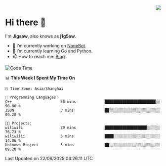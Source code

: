 <a href="#">
  <img align="right" src="https://github-readme-stats.vercel.app/api?username=j1g5awi&count_private=true&show_icons=true&title_color=80070B&text_color=B3B3B3&bg_color=212121&icon_color=80070B" />
</a>

# Hi there 👋

I'm **Jigsaw**, also knows as **j1g5aw**.

- 🔭 I’m currently working on [NoneBot](https://github.com/nonebot).
- 🌱 I’m currently learning Go and Python.
- 📫 How to reach me: [Blog](https://blog.maddestroyer.xyz/).

<!--START_SECTION:waka-->
![Code Time](http://img.shields.io/badge/Code%20Time-1%2C883%20hrs%2051%20mins-blue)

📊 **This Week I Spent My Time On** 

```text
🕑︎ Time Zone: Asia/Shanghai

💬 Programming Languages: 
C++                      35 mins             ███████████████████████░░   90.80 % 
JSON                     3 mins              ██░░░░░░░░░░░░░░░░░░░░░░░   09.20 % 

🐱‍💻 Projects: 
wiliwili                 29 mins             ███████████████████░░░░░░   76.73 % 
wiliwilii                5 mins              ████░░░░░░░░░░░░░░░░░░░░░   14.06 % 
Unknown Project          3 mins              ██░░░░░░░░░░░░░░░░░░░░░░░   09.20 % 
```


 Last Updated on 22/06/2025 04:26:11 UTC
<!--END_SECTION:waka-->
